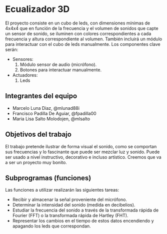 ﻿# Ecualizador 3D

El proyecto consiste en un cubo de leds, con dimensiones mínimas de 4x4x4 que en función de la frecuencia y el volumen de sonidos que capte un sensor de sonido, se iluminen con colores correspondientes a cada frecuencia y altura correspondiente al volumen. También incluirá un módulo para interactuar con el cubo de leds manualmente.
Los componentes clave serán:

* Sensores:
  1. Módulo sensor de audio (micrófono).
  2. Botones para interactuar manualmente.
* Actuadores:
  1. Leds

## Integrantes del equipo

* Marcelo Luna Diaz, @mlunad88i
* Francisco Padilla De Aguiar, @fpadilla00
* Maria Lisa Salto Molodojen, @mlsalto

## Objetivos del trabajo

El trabajo pretende ilustrar de forma visual el sonido, como se comportan sus frecuencias y lo fascinante que puede ser mezclar luz y sonido. Puede ser usado a nivel instructivo, decorativo e incluso artístico. Creemos que va a ser un proyecto muy bonito.

## Subprogramas (funciones)

Las funciones a utilizar realizarán las siguientes tareas:

* Recibir y almacenar la señal proveniente del micrófono.
* Determinar la intensidad del sonido (medida en decibelios).
* Estudiar la frecuencia del sonido a través de la transformada rápida de Fourier (FFT) o la transformada rápida de Hartley (FHT).
* Representar los cambios en el tiempo de estos datos encendiendo y apagando los leds que correspondan.
